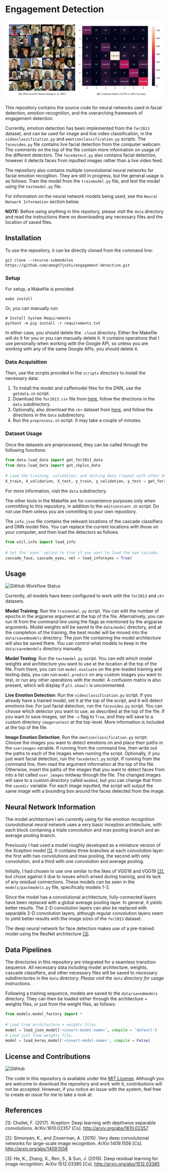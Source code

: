 # Engagement Detection

![Faces](examples/diagrams.png)

This repository contains the source code for neural networks used in facial detection, emotion recognition,
and the overarching framework of engagement detection. 

Currently, emotion detection has been implemented from the `fer2013` dataset, and can be used for image and live 
video classification, in the `videoclassification.py` and `emotionclassification.py` scripts. 
The `facevideo.py` file contains live facial detection from the computer webcam. The comments
on the top of the file contain more information on usage of the different detectors. The `facedetect.py` also contains 
facial detection, however it detects faces from inputted images rather than a live video feed.

The repository also contains multiple convolutional neural networks for facial emotion recogition.
They are still in progress, but the general usage is as follows: Train the model from the `trainmodel.py` file,
and test the model using the `testmodel.py` file. 

For information on the neural network models being used, see the `Neural Network Information` section below.

**NOTE:** Before using anything in this repsitory, please visit the `data` directory and read the instructions
there on downloading any necessary files and the location of saved files.

## Installation

To use the repository, it can be directly cloned from the command line:

```shell script
git clone --recurse-submodules https://github.com/amogh7joshi/engagement-detection.git
```

### Setup

For setup, a Makefile is provided:

```shell script
make install
```

Or, you can manually run:

```shell script
# Install System Requirements
python3 -m pip install -r requirements.txt
```

In either case, you should delete the `.cloud` directory. Either the Makefile will do it for you or 
you can manually delete it. It contains operations that I use personally when working with the Google API,
so unless you are working with any of the same Google APIs, you should delete it.

### Data Acquisition

Then, use the scripts provided in the `scripts` directory to install the necessary data:
1. To install the model and caffemodel files for the DNN, use the `getdata.sh` script. 
2. Download the `fer2013.csv` file from [here](https://www.kaggle.com/deadskull7/fer2013), follow the directions in the `data`
 subdirectory.
3. Optionally, also download the `ck+` dataset from [here](https://www.kaggle.com/shawon10/ckplus), and follow the directions
in the `data` subdirectory.
4. Run the `preprocess.sh` script. It may take a couple of minutes.

### Dataset Usage

Once the datasets are preprocessed, they can be called through the following functions:

```python
from data.load_data import get_fer2013_data
from data.load_data import get_ckplus_data

# Load the training, validation, and testing data (repeat with other datasets).
X_train, X_validation, X_test, y_train, y_validation, y_test = get_fer2013_data()
```

For more information, visit the `data` subdirectory.

The other tools in the Makefile are for convenience purposes only when committing to this repository, 
in addition to the `editconstant.sh` script. Do not use them unless you are commiting to your own repository.

The `info.json` file contains the relevant locations of the cascade classifiers and DNN model files.
You can replace the current locations with those on your computer, and then load the detectors as follows.

```python
from util.info import load_info

# Set the `eyes` option to true if you want to load the eye cascade.
cascade_face, cascade_eyes, net = load_info(eyes = True)
```

## Usage

![GitHub Workflow Status](https://img.shields.io/github/workflow/status/amogh7joshi/chemsolve/CodeQL)

Currently, all models have been configured to work with the `fer2013` and `ck+` datasets.

**Model Training**: Run the `trainmodel.py` script. You can edit the number of epochs in the argparse argument
at the top of the file. Alternatively, you can run itt from the command line using the flags as mentioned by the 
argparse arguments. Model weights will be saved to the `data/model` directory, and at the completion of the training,
the best model will be moved into the `data/savedmodels` directory. The json file containing the model
architecture will also be saved there. You can control what models to keep in the `data/savedmodels` directory manually.

**Model Testing**: Run the `testmodel.py` script. You can edit which model weights and architecture you want to use at the 
location at the top of the file. From there, you can run `model.evaluate` on the pre-loaded training and testing data, 
you can run `model.predict` on any custom images you want to test, or run any other operations with the model. 
A confusion matrix is also present, which will display if `plt.show()` is uncommented.

**Live Emotion Detection**: Run the `videoclassification.py` script. If you already have a trained model, set it at the top of the 
script, and it will detect emotions live. For just facial detection, run the `facevideo.py` script. You can choose which detector you
want to use, as described at the top of the file. If you want to save images, set the `-s` flag to `True`, and they will save to a 
custom directory `imageruntest` at the top-level. More information is included at the top of the file. 

**Image Emotion Detection**: Run the `emotionclassification.py` script. Choose the images you want to detect emotions on and place their paths in 
the `userimages` variable. If running from the command line, then write out the paths to each of the images when running the script. Optionally, if you
just want facial detection,  run the `facedetect.py` script. If running from the command line, then read the argument information at the top of the file. 
Otherwise, insert the paths of the images that you want to detect faces from into a list called `user_images` midway through the file. The changed images will save
to a custom directory called `modded`, but you can change that from the `savedir` variable. For each image inputted, the script will output the same image
with a bounding box around the faces detected from the image.

## Neural Network Information

The model architecture I am currently using for the emotion recognition convolutional neural network uses a very basic inception architecture,
with each block containing a triple convolution and max pooling branch and an average pooling branch. 

Previously I had used a model roughly developed as a miniature version of the 
Xception model [\[1\]](https://arxiv.org/abs/1610.02357). It contains three branches at each convolution layer: the first with two convolutions and max pooling,
the second with only convolution, and a third with one convolution and average pooling. 

Initially, I had chosen to use one similar to the likes of VGG16 and VGG19 
[\[2\]](http://arxiv.org/abs/1409.1556), but chose against it due to issues which arised during training, and its
lack of any residual connections. These models can be seen in the `models/pastmodels.py` file, specifically models 1-3.

Since the model has a convolutional architecture, fully-connected layers have been replaced with a global average pooling layer. 
In general, it yields better results. The 2-D convolution layers can also be replaced with separable 2-D convolution layers,
although regular convolution layers seem to yield better results with the image sizes of the `fer2013` dataset.

The deep neural network for face detection makes use of a pre-trained model using the  ResNet architecture 
[\[3\]](http://arxiv.org/abs/1512.03385).

## Data Pipelines

The directories in this repository are integrated for a seamless transition sequence. All necessary data
including model architecture, weights, cascade classifiers, and other necessary files will be saved to necessary 
subdirectories in the `data` directory. *Please visit the `data` directory for usage instructions.*

Following a training sequence, models are saved to the `data/savedmodels` directory. They can then be loaded 
either through the architecture + weights files, or just from the weight files, as follows:

```python
from models.model_factory import *

# Load from architecture + weights files.
model = load_json_model('<insert-model-name>', compile = 'default')
# Load just from weights file.
model = load_keras_model('<insert-model-name>', compile = False)
```

## License and Contributions

![GitHub](https://img.shields.io/github/license/amogh7joshi/engagement-detection)

The code in this repository is available under the [MIT License](https://github.com/amogh7joshi/fer/blob/master/LICENSE). Although you are welcome to download the 
repository and work with it, contributions will not be accepted. However, if you notice an issue with the system, feel free to create an issue for me to take a look at. 

## References
[1]: Chollet, F. (2017). Xception: Deep learning with depthwise separable convolutions. 
ArXiv:1610.02357 [Cs]. http://arxiv.org/abs/1610.02357

[2]: Simonyan, K., and Zisserman, A. (2015). Very deep convolutional networks for large-scale image recognition. ArXiv:1409.1556 [Cs]. http://arxiv.org/abs/1409.1556

[3]: He, K., Zhang, X., Ren, S., & Sun, J. (2015). Deep residual learning for image recognition. ArXiv:1512.03385 [Cs]. http://arxiv.org/abs/1512.03385